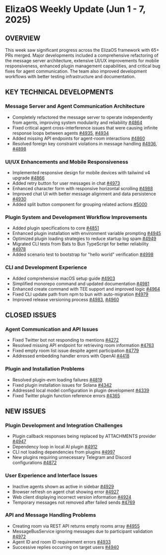 # ElizaOS Weekly Update (Jun 1 - 7, 2025)

## OVERVIEW
This week saw significant progress across the ElizaOS framework with 65+ PRs merged. Major developments included a comprehensive refactoring of the message server architecture, extensive UI/UX improvements for mobile responsiveness, enhanced plugin management capabilities, and critical bug fixes for agent communication. The team also improved development workflows with better testing infrastructure and documentation.

## KEY TECHNICAL DEVELOPMENTS

### Message Server and Agent Communication Architecture
- Completely refactored the message server to operate independently from agents, improving system modularity and reliability [#4864](https://github.com/elizaos/eliza/pull/4864)
- Fixed critical agent cross-interference issues that were causing infinite response loops between agents [#4935](https://github.com/elizaos/eliza/pull/4935), [#4934](https://github.com/elizaos/eliza/pull/4934)
- Added missing API endpoints for agent-room interactions [#4860](https://github.com/elizaos/eliza/pull/4860)
- Resolved foreign key constraint violations in message handling [#4936](https://github.com/elizaos/eliza/pull/4936), [#4898](https://github.com/elizaos/eliza/pull/4898)

### UI/UX Enhancements and Mobile Responsiveness
- Implemented responsive design for mobile devices with tailwind v4 upgrade [#4866](https://github.com/elizaos/eliza/pull/4866)
- Added retry button for user messages in chat [#4973](https://github.com/elizaos/eliza/pull/4973)
- Enhanced character form with responsive horizontal scrolling [#4988](https://github.com/elizaos/eliza/pull/4988)
- Improved chat UI with better message alignment and data persistence [#4930](https://github.com/elizaos/eliza/pull/4930)
- Added split button component for grouping related actions [#5000](https://github.com/elizaos/eliza/pull/5000)

### Plugin System and Development Workflow Improvements
- Added plugin specifications to core [#4851](https://github.com/elizaos/eliza/pull/4851)
- Enhanced plugin installation with environment variable prompting [#4945](https://github.com/elizaos/eliza/pull/4945)
- Optimized plugin loading strategies to reduce startup log spam [#4949](https://github.com/elizaos/eliza/pull/4949)
- Migrated CLI tests from Bats to Bun TypeScript for better reliability [#4978](https://github.com/elizaos/eliza/pull/4978)
- Added scenario test to bootstrap for "hello world" verification [#4998](https://github.com/elizaos/eliza/pull/4998)

### CLI and Development Experience
- Added comprehensive macOS setup guide [#4903](https://github.com/elizaos/eliza/pull/4903)
- Simplified monorepo command and updated documentation [#4981](https://github.com/elizaos/eliza/pull/4981)
- Enhanced create command with TEE support and improved logic [#4964](https://github.com/elizaos/eliza/pull/4964)
- Fixed CLI update path from npm to bun with auto-migration [#4979](https://github.com/elizaos/eliza/pull/4979)
- Improved release versioning process [#4983](https://github.com/elizaos/eliza/pull/4983), [#4960](https://github.com/elizaos/eliza/pull/4960)

## CLOSED ISSUES

### Agent Communication and API Issues
- Fixed Twitter bot not responding to mentions [#4272](https://github.com/elizaos/eliza/issues/4272)
- Resolved missing API endpoint for retrieving room information [#4763](https://github.com/elizaos/eliza/issues/4763)
- Fixed empty room list issue despite agent participation [#4779](https://github.com/elizaos/eliza/issues/4779)
- Addressed embedding handler errors with OpenAI [#4418](https://github.com/elizaos/eliza/issues/4418)

### Plugin and Installation Problems
- Resolved plugin-evm loading failures [#4819](https://github.com/elizaos/eliza/issues/4819)
- Fixed plugin installation issues for Solana [#4342](https://github.com/elizaos/eliza/issues/4342)
- Addressed local model configuration in plugin development [#4339](https://github.com/elizaos/eliza/issues/4339)
- Fixed Twitter plugin function reference errors [#4365](https://github.com/elizaos/eliza/issues/4365)

## NEW ISSUES

### Plugin Development and Integration Challenges
- Plugin callback responses being replaced by ATTACHMENTS provider [#4947](https://github.com/elizaos/eliza/issues/4947)
- Dependency loop in local AI plugin [#4912](https://github.com/elizaos/eliza/issues/4912)
- CLI not loading dependencies from plugins [#4997](https://github.com/elizaos/eliza/issues/4997)
- New plugins requiring unnecessary Telegram and Discord configurations [#4872](https://github.com/elizaos/eliza/issues/4872)

### User Experience and Interface Issues
- Inactive agents shown as active in sidebar [#4929](https://github.com/elizaos/eliza/issues/4929)
- Browser refresh on agent chat showing error [#4927](https://github.com/elizaos/eliza/issues/4927)
- Web client displaying incorrect version information [#4924](https://github.com/elizaos/eliza/issues/4924)
- Temporary messages not removed after failed sends [#4769](https://github.com/elizaos/eliza/issues/4769)

### API and Message Handling Problems
- Creating room via REST API returns empty rooms array [#4955](https://github.com/elizaos/eliza/issues/4955)
- MessageBusService ignoring messages due to participant validation [#4972](https://github.com/elizaos/eliza/issues/4972)
- Agent ID and room ID requirement errors [#4933](https://github.com/elizaos/eliza/issues/4933)
- Successive replies occurring on target users [#4940](https://github.com/elizaos/eliza/issues/4940)